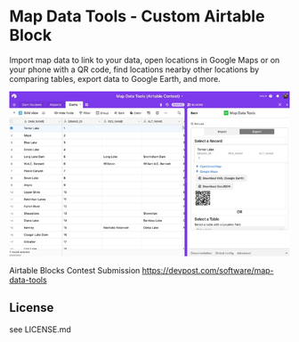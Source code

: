 # Map Data Tools - Custom Airtable Block

Import map data to link to your data, open locations in Google Maps or on your phone with a QR code, find locations nearby other locations by comparing tables, export data to Google Earth, and more.

![Screenshot](/screenshot.jpg)

Airtable Blocks Contest Submission https://devpost.com/software/map-data-tools

## License

see LICENSE.md